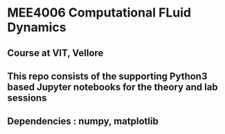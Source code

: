 # MEE4006 Computational FLuid Dynamics
## Course at VIT, Vellore
## This repo consists of the supporting Python3 based Jupyter notebooks for the theory and lab sessions
## Dependencies : numpy, matplotlib
